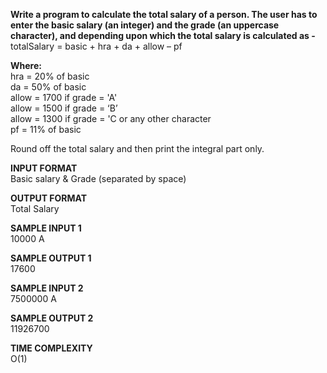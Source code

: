 **Write a program to calculate the total salary of a person. The user has to enter the basic salary (an integer) and the grade (an uppercase character), and depending upon which the total salary is calculated as -** \
totalSalary = basic + hra + da + allow – pf 

**Where:** \
hra   = 20% of basic \
da    = 50% of basic \
allow = 1700 if grade = 'A' \
allow = 1500 if grade = ‘B’ \
allow = 1300 if grade = 'C or any other character \
pf    = 11% of basic

Round off the total salary and then print the integral part only.

**INPUT FORMAT** \
Basic salary & Grade (separated by space)

**OUTPUT FORMAT** \
Total Salary

**SAMPLE INPUT 1** \
10000 A

**SAMPLE OUTPUT 1** \
17600

**SAMPLE INPUT 2** \
7500000 A

**SAMPLE OUTPUT 2** \
11926700

**TIME COMPLEXITY** \
O(1)




